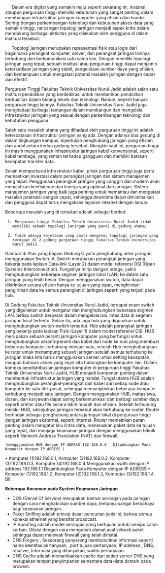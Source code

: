 
`	`Dalam era digital yang semakin maju seperti sekarang ini, instansi ataupun perguruan tinggi memiliki kebutuhan yang sangat penting dalam membangun infrastruktur jaringan komputer yang efisien dan handal. Seiring dengan perkembangan teknologi dan kebutuhan akses data yang semakin tinggi, rancangan topologi jaringan menjadi aspek kritis dalam mendukung berbagai aktivitas yang dilakukan oleh pengguna di dalam institusi tersebut.

`	`Topologi jaringan merupakan representasi fisik atau logis dari bagaimana perangkat komputer, server, dan perangkat jaringan lainnya terhubung dan berkomunikasi satu sama lain. Dengan memiliki topologi jaringan yang tepat, sebuah institusi atau perguruan tinggi dapat menjamin ketersediaan jaringan yang stabil, pengelolaan sumber daya yang efisien, dan kemampuan untuk mengatasi potensi masalah jaringan dengan cepat dan efektif.

Perguruan Tinggi Fakultas Teknik Universitas Nurul Jadid adalah salah satu institusi pendidikan yang berdedikasi untuk memberikan pendidikan berkualitas dalam bidang teknik dan teknologi. Namun, seperti banyak perguruan tinggi lainnya, Fakultas Teknik Universitas Nurul Jadid juga menghadapi berbagai tantangan dalam membangun dan mengelola infrastruktur jaringan yang sesuai dengan perkembangan teknologi dan kebutuhan pengguna.

Salah satu masalah utama yang dihadapi oleh perguruan tinggi ini adalah keterbatasan infrastruktur jaringan yang ada. Dengan adanya dua gedung di dalam lingkungan kampus, diperlukan penghubung jaringan yang efisien dan andal antara kedua gedung tersebut. Mungkin saat ini, perguruan tinggi ini masih menggunakan infrastruktur jaringan kabel konvensional, seperti kabel tembaga, yang rentan terhadap gangguan dan memiliki batasan kecepatan transfer data.

Selain memperbarui infrastruktur kabel, pihak perguruan tinggi juga perlu memastikan investasi dalam perangkat jaringan dan sistem manajemen yang tepat. Penggunaan perangkat jaringan yang canggih dan modern akan memastikan keefisienan dan kinerja yang optimal dari jaringan. Sistem manajemen jaringan yang baik juga penting untuk memantau dan mengatasi masalah potensial dengan cepat, sehingga downtime dapat diminimalkan dan pengguna dapat terus mengakses layanan internet dengan lancar.


Beberapa masalah yang di temukan adalah sebagai berikut:
1.		Perguruan tinggi Fakultas Tehnik Universitas Nurul Jadid tidak memiliki sebuah topologi jaringan yang pasti di gedung utama;
2.		Tidak adanya kejelasan yang pasti mengenai topologi jaringan yang terdapat di 2 gedung perguruan tinggi Fakultas Tehnik Universitas Nurul Jadid.

Gambar di Atas yang bagian Gedung C yaitu penghubung antar jaringan menggunakan Switch.
A. Switch merupakan perangkat jaringan yang bekerja pada lapisan Data-link (Layer 2) dalam model referensi OSI (Open Systems Interconnection). Fungsinya mirip dengan bridge, yakni menghubungkan beberapa segmen jaringan lokal (LAN) ke dalam satu jaringan yang lebih besar. Dengan menggunakan switch, data dapat dikirimkan secara efisien hanya ke tujuan yang tepat, menghindari pengiriman data ke semua perangkat di jaringan seperti yang terjadi pada hub.

Di Gedung Fakultas Teknik Universitas Nurul Jadid, terdapat enam switch yang digunakan untuk mengatur dan menghubungkan beberapa segmen LAN. Setiap switch berperan dalam mengelola lalu lintas data di segmen jaringan lokal tertentu.
Selain itu, ada juga hub yang digunakan untuk menghubungkan switch-switch tersebut. Hub adalah perangkat jaringan yang bekerja pada lapisan Fisik (Layer 1) dalam model referensi OSI.
HUB merupakan sebuah peranti jaringan komputer yang berfungsi untuk menghubungkan peranti-peranti dan kabel dari node ke nod yang membuat beberapa komputer terhubung menjadi satu, setelah Hub menghubungkan ke ruter untuk menampung sebuah jaringan setelah semua terhubung ke jaringan maka kita harus menggunakan server untuk setting kecepatan maupun batasan akses yang ingin kita hubungkan ke komputer lain. 
Dalam konteks pendistribusian jaringan komputer di perguruan tinggi Fakultas Teknik Universitas Nurul Jadid, HUB menjadi komponen penting dalam membentuk infrastruktur jaringan yang handal. Fungsi utama HUB adalah menghubungkan perangkat-perangkat dan kabel dari setiap node atau komputer ke satu titik pusat, sehingga memungkinkan beberapa komputer terhubung menjadi satu jaringan. Dengan menggunakan HUB, mahasiswa, dosen, dan karyawan dapat saling berkomunikasi dan berbagi sumber daya seperti printer atau file secara lebih mudah dan efisien.
Setelah terhubung melalui HUB, selanjutnya jaringan tersebut akan terhubung ke router. Router bertindak sebagai penghubung antara jaringan lokal di perguruan tinggi dengan jaringan eksternal, seperti internet. Router memainkan peran penting dalam mengatur lalu lintas data, meneruskan paket data ke tujuan yang tepat, dan menjaga keamanan jaringan dengan menggunakan teknik seperti Network Address Translation (NAT) dan firewall.

 	(mengggunakan HUB dengan IP ADRESS 192.168.0.0   DIsambungkan Pada Komputer dengan IP ADRESS )
•	Komputer (1)192.168.0.1, Komputer (2)192.168.0.2, Komputer (3)192.168.0.3, Komputer (4)192.168.0.4
 	Menggunakan swith dengan IP address 192.168.1.1   Disambungkan Pada Komputer dengan IP ADRESS
•	Komputer (1)192.168.1.2, Komputer (2)192.168.1.3, Komputer (3)192.168.1.4 Dll.

**Beberapa Ancaman pada System Keamanan Jaringan**

- DOS (Denial Of Service) merupakan bentuk serangan pada jaringan dengan cara menghabiskan sumber daya, tentunya sangat berbahaya bagi keamanan jaringan.
- Paket Sniffing adalah prinsip dasar pencurian jenis ini, bahwa semua koneksi ethernet yang bersifat broadcast.
- IP Spoofing adalah model serangan yang bertujuan untuk menipu calon korban. Dilalui dengan cara mengubah alamat asal sebuah paket sehingga dapat melewati firewall yang telah diinstal.
- DNS Forgery , Seseorang penyerang membutuhkan informasi seperti nama identitas pertanyaan,  port tujuan pertanyaan, IP address , DNS, resolver, Informasi yang ditanyakan, waktu pertanyaan.
- DNS Cache adalah memanfaatkan cache dari setiap server DNS yang merupakan tempat penyimpanan sementara data-data domain pada browser.





